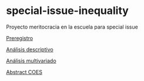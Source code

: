 # special-issue-inequality
 Proyecto meritocracia en la escuela para special issue

[Preregistro](https://educacion-meritocracia.github.io/special-issue-inequality/preregistro/preregistro--english-version-.pdf)

[Análisis descriptivo](https://educacion-meritocracia.github.io/special-issue-inequality/processing/02-analisis.html)

[Análisis multivariado](https://educacion-meritocracia.github.io/special-issue-inequality/processing/03-multivariado.html)

[Abstract COES](https://educacion-meritocracia.github.io/special-issue-inequality/conferencias/coes-conf-2024/abstract.html)

